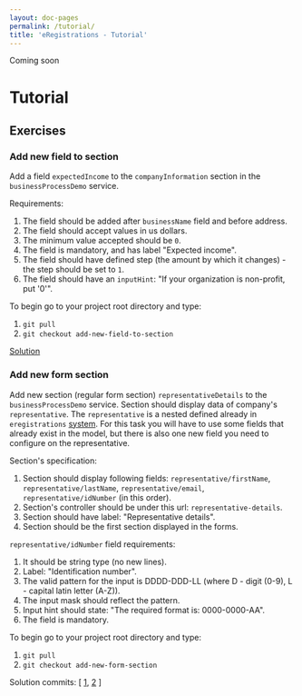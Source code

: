 ```yaml
---
layout: doc-pages
permalink: /tutorial/
title: 'eRegistrations - Tutorial'
---
```


<span class="label label-info">Coming soon</span>

# Tutorial

## Exercises

### Add new field to section

Add a field `expectedIncome` to the `companyInformation` section in the `businessProcessDemo` service.

Requirements:

1. The field should be added after `businessName` field and before address.
2. The field should accept values in us dollars.
3. The minimum value accepted should be `0`.
4. The field is mandatory, and has label "Expected income".
5. The field should have defined step (the amount by which it changes) - the step should be set to `1`.
6. The field should have an `inputHint`: "If your organization is non-profit, put '0'".

To begin go to your project root directory and type: 

1. `git pull`
2. `git checkout add-new-field-to-section`

[Solution](https://github.com/egovernment/eregistrations-demo/commit/e095edadbea1d6896c255c6b7008a56efa5a1c0a)

### Add new form section

Add new section (regular form section) `representativeDetails` to the `businessProcessDemo` service.
Section should display data of company's `representative`.
The `representative` is a nested defined already in `eregistrations` [system](https://github.com/egovernment/eregistrations/blob/master/model/business-process-new/representative.js).
For this task you will have to use some fields that already exist in the model,
but there is also one new field you need to configure on the representative.

Section's specification:

1. Section should display following fields: `representative/firstName`, `representative/lastName`, `representative/email`, `representative/idNumber` (in this order).
2. Section's controller should be under this url: `representative-details`.
3. Section should have label: "Representative details".
4. Section should be the first section displayed in the forms.

`representative/idNumber` field requirements:

1. It should be string type (no new lines).
2. Label: "Identification number".
3. The valid pattern for the input is DDDD-DDD-LL (where D - digit (0-9), L - capital latin letter (A-Z)).
4. The input mask should reflect the pattern.
5. Input hint should state: "The required format is: 0000-0000-AA".
6. The field is mandatory.

To begin go to your project root directory and type: 

1. `git pull`
2. `git checkout add-new-form-section`

Solution commits:
[
[1](https://github.com/egovernment/eregistrations-demo/commit/cc29ee53f53d26447a908c5aea6c95569b4cd1a7),
[2](https://github.com/egovernment/eregistrations-demo/commit/814d1e322ad8d0c09baa098674ef2017689735b0)
]
